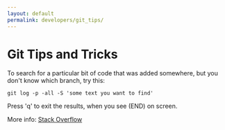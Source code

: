 ```yaml
---
layout: default
permalink: developers/git_tips/
---
```


# Git Tips and Tricks

To search for a particular bit of code that was added somewhere, but you don't know which branch, try this:

    git log -p -all -S 'some text you want to find'
    
Press 'q' to exit the results, when you see (END) on screen.
    
More info: [Stack Overflow](https://stackoverflow.com/questions/15292391/is-it-possible-to-perform-a-grep-search-in-all-the-branches-of-git-project/26226807#26226807)